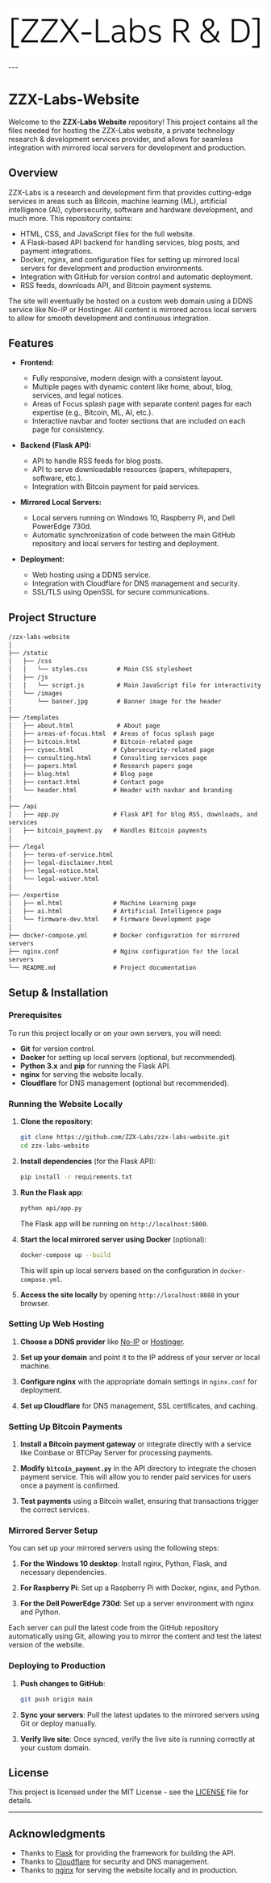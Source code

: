 
<img src="static/logos/ZZX Labs Typographic Logo.png">
---

# ZZX-Labs-Website

Welcome to the **ZZX-Labs Website** repository! This project contains all the files needed for hosting the ZZX-Labs website, a private technology research & development services provider, and allows for seamless integration with mirrored local servers for development and production.

## Overview

ZZX-Labs is a research and development firm that provides cutting-edge services in areas such as Bitcoin, machine learning (ML), artificial intelligence (AI), cybersecurity, software and hardware development, and much more. This repository contains:

- HTML, CSS, and JavaScript files for the full website.
- A Flask-based API backend for handling services, blog posts, and payment integrations.
- Docker, nginx, and configuration files for setting up mirrored local servers for development and production environments.
- Integration with GitHub for version control and automatic deployment.
- RSS feeds, downloads API, and Bitcoin payment systems.

The site will eventually be hosted on a custom web domain using a DDNS service like No-IP or Hostinger. All content is mirrored across local servers to allow for smooth development and continuous integration.

## Features

- **Frontend:**
  - Fully responsive, modern design with a consistent layout.
  - Multiple pages with dynamic content like home, about, blog, services, and legal notices.
  - Areas of Focus splash page with separate content pages for each expertise (e.g., Bitcoin, ML, AI, etc.).
  - Interactive navbar and footer sections that are included on each page for consistency.

- **Backend (Flask API):**
  - API to handle RSS feeds for blog posts.
  - API to serve downloadable resources (papers, whitepapers, software, etc.).
  - Integration with Bitcoin payment for paid services.

- **Mirrored Local Servers:**
  - Local servers running on Windows 10, Raspberry Pi, and Dell PowerEdge 730d.
  - Automatic synchronization of code between the main GitHub repository and local servers for testing and deployment.

- **Deployment:**
  - Web hosting using a DDNS service.
  - Integration with Cloudflare for DNS management and security.
  - SSL/TLS using OpenSSL for secure communications.
  
## Project Structure

```
/zzx-labs-website
│
├── /static
│   ├── /css
│   │   └── styles.css        # Main CSS stylesheet
│   ├── /js
│   │   └── script.js         # Main JavaScript file for interactivity
│   └── /images
│       └── banner.jpg        # Banner image for the header
│
├── /templates
│   ├── about.html            # About page
│   ├── areas-of-focus.html  # Areas of focus splash page
│   ├── bitcoin.html         # Bitcoin-related page
│   ├── cysec.html           # Cybersecurity-related page
│   ├── consulting.html      # Consulting services page
│   ├── papers.html          # Research papers page
│   ├── blog.html            # Blog page
│   ├── contact.html         # Contact page
│   └── header.html          # Header with navbar and branding
│
├── /api
│   ├── app.py               # Flask API for blog RSS, downloads, and services
│   ├── bitcoin_payment.py   # Handles Bitcoin payments
│
├── /legal
│   ├── terms-of-service.html
│   ├── legal-disclaimer.html
│   ├── legal-notice.html
│   └── legal-waiver.html
│
├── /expertise
│   ├── ml.html              # Machine Learning page
│   ├── ai.html              # Artificial Intelligence page
│   └── firmware-dev.html    # Firmware Development page
│
├── docker-compose.yml       # Docker configuration for mirrored servers
├── nginx.conf               # Nginx configuration for the local servers
└── README.md                # Project documentation
```

## Setup & Installation

### Prerequisites

To run this project locally or on your own servers, you will need:

- **Git** for version control.
- **Docker** for setting up local servers (optional, but recommended).
- **Python 3.x** and **pip** for running the Flask API.
- **nginx** for serving the website locally.
- **Cloudflare** for DNS management (optional but recommended).

### Running the Website Locally

1. **Clone the repository**:

   ```bash
   git clone https://github.com/ZZX-Labs/zzx-labs-website.git
   cd zzx-labs-website
   ```

2. **Install dependencies** (for the Flask API):

   ```bash
   pip install -r requirements.txt
   ```

3. **Run the Flask app**:

   ```bash
   python api/app.py
   ```

   The Flask app will be running on `http://localhost:5000`.

4. **Start the local mirrored server using Docker** (optional):

   ```bash
   docker-compose up --build
   ```

   This will spin up local servers based on the configuration in `docker-compose.yml`.

5. **Access the site locally** by opening `http://localhost:8080` in your browser.

### Setting Up Web Hosting

1. **Choose a DDNS provider** like [No-IP](https://www.noip.com) or [Hostinger](https://www.hostinger.com).

2. **Set up your domain** and point it to the IP address of your server or local machine.

3. **Configure nginx** with the appropriate domain settings in `nginx.conf` for deployment.

4. **Set up Cloudflare** for DNS management, SSL certificates, and caching.

### Setting Up Bitcoin Payments

1. **Install a Bitcoin payment gateway** or integrate directly with a service like Coinbase or BTCPay Server for processing payments.

2. **Modify `bitcoin_payment.py`** in the API directory to integrate the chosen payment service. This will allow you to render paid services for users once a payment is confirmed.

3. **Test payments** using a Bitcoin wallet, ensuring that transactions trigger the correct services.

### Mirrored Server Setup

You can set up your mirrored servers using the following steps:

1. **For the Windows 10 desktop**: Install nginx, Python, Flask, and necessary dependencies.
   
2. **For Raspberry Pi**: Set up a Raspberry Pi with Docker, nginx, and Python.

3. **For the Dell PowerEdge 730d**: Set up a server environment with nginx and Python.

Each server can pull the latest code from the GitHub repository automatically using Git, allowing you to mirror the content and test the latest version of the website.

### Deploying to Production

1. **Push changes to GitHub**:

   ```bash
   git push origin main
   ```

2. **Sync your servers**: Pull the latest updates to the mirrored servers using Git or deploy manually.

3. **Verify live site**: Once synced, verify the live site is running correctly at your custom domain.

## License

This project is licensed under the MIT License - see the [LICENSE](LICENSE) file for details.

---

## Acknowledgments

- Thanks to [Flask](https://flask.palletsprojects.com/) for providing the framework for building the API.
- Thanks to [Cloudflare](https://www.cloudflare.com) for security and DNS management.
- Thanks to [nginx](https://www.nginx.com) for serving the website locally and in production.

